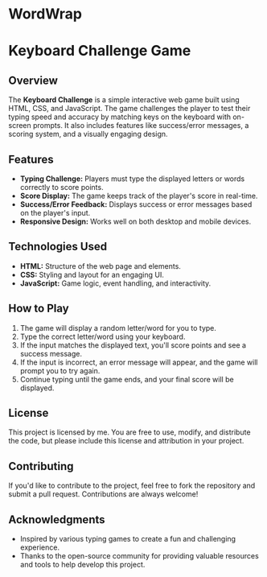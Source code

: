 # WordWrap

# Keyboard Challenge Game

## Overview
The **Keyboard Challenge** is a simple interactive web game built using HTML, CSS, and JavaScript. The game challenges the player to test their typing speed and accuracy by matching keys on the keyboard with on-screen prompts. It also includes features like success/error messages, a scoring system, and a visually engaging design.

## Features
- **Typing Challenge:** Players must type the displayed letters or words correctly to score points.
- **Score Display:** The game keeps track of the player's score in real-time.
- **Success/Error Feedback:** Displays success or error messages based on the player's input.
- **Responsive Design:** Works well on both desktop and mobile devices.

## Technologies Used
- **HTML:** Structure of the web page and elements.
- **CSS:** Styling and layout for an engaging UI.
- **JavaScript:** Game logic, event handling, and interactivity.

## How to Play
1. The game will display a random letter/word for you to type.
2. Type the correct letter/word using your keyboard.
3. If the input matches the displayed text, you'll score points and see a success message.
4. If the input is incorrect, an error message will appear, and the game will prompt you to try again.
5. Continue typing until the game ends, and your final score will be displayed.



## License
This project is licensed by me. You are free to use, modify, and distribute the code, but please include this license and attribution in your project.

## Contributing
If you'd like to contribute to the project, feel free to fork the repository and submit a pull request. Contributions are always welcome!

## Acknowledgments
- Inspired by various typing games to create a fun and challenging experience.
- Thanks to the open-source community for providing valuable resources and tools to help develop this project.
